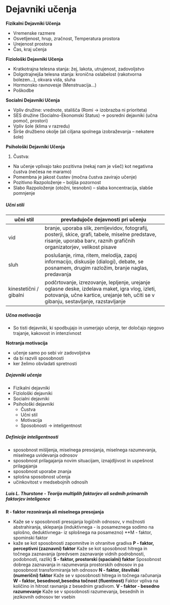 # Dejavniki učenja

**Fizikalni Dejavniki Učenja**
- Vremenske razmere
- Osvetljenost, hrup, zračnost, Temperatura prostora
- Urejenost prostora
- Čas, kraj učenja

**Fiziološki Dejavniki Učenja**
- Kratkotrajna telesna stanja: žej, lakota, utrujenost, zadovoljstvo
- Dolgotrajnejša telesna stanja: kronična oslabelost (rakotvorna bolezen…), okvara vida, sluha
- Hormonsko ravnovesje (Menstruacija…)
- Poškodbe

**Socialni Dejavniki Učenja**
- Vpliv družine: vrednote, stališča (Romi → izobrazba ni prioriteta)
- SES družine (Socialno-Ekonomski Status) → posredni dejavniki (učna pomoč, prostori)
- Vpliv šole (klima v razredu)
- Širše družbeno okolje (ali ciljana spolnega izobraževanja – nekatere šole)

**Psihološki Dejavniki Učenja**
1. Čustva:
- Na učenje vplivajo tako pozitivna (nekaj nam je všeč) kot negativna čustva (nečesa ne maramo)
- Pomembna je jakost čustev (močna čustva zavirajo učenje)
- Pozitivno Razpoloženje – boljša pozornost
- Slabo Razpoloženje (otožni, tesnobni) – slaba koncentracija, slabše pomnjenje

##### Učni stili

| učni stil              | prevladujoče dejavnosti pri učenju                                                                                                                                                      |
| ---------------------- | --------------------------------------------------------------------------------------------------------------------------------------------------------------------------------------- |
| vid                    | branje, uporaba slik, zemljevidov, fotografij, posterji, skice, grafi, tabele, miselne predstave, risanje, uporaba barv, raznih grafičnih organizatorjev, velikost pisave               |
| sluh                   | poslušanje, rima, ritem, melodija, zapoj informacijo, diskusije (dialogi), debate, se posnamem, drugim razložim, branje naglas, predavanja                                              |
| kinestetični / gibalni | podčrtovanje, izrezovanje, lepljenje, urejanje oglasne deske, izdelava maket, igra vlog, izleti, potovanja, učne kartice, urejanje teh, učiti se v gibanju, sestavljanje, razstavljanje |

##### Učna motivacija
- So tisti dejavniki, ki spodbujajo in usmerjajo učenje, ter določajo njegovo trajanje, kakovost in intenzivnost

**Notranja motivacija**
- učenje samo po sebi vir zadovoljstva
- da bi razvili sposobnosti
- ker želimo obvladati spretnosti



##### Dejavniki učenja
- Fizikalni dejavniki
- Fiziološki dejavniki
- Socialni dejavniki
- Psihološki dejavniki
	- Čustva
	- Učni stil
	- Motivacija
	- Sposobnosti $\rightarrow$ inteligentnost
##### Definicije inteligentnosti
- sposobnost mišljenja, miselnega presojanja, miselnega razumevanja, miselnega uvidevanja odnosov
- sposobnost prilagajanja novim situacijam, iznajdljivost in uspešnost prilagajanja
- sposobnost uporabe znanja
- splošna sposobnost učenja
- učinkovitost v medsebojnih odnosih

##### Luis L. Thurstone - Teorija multiplih faktorjev ali sedmih primarnih faktorjev inteligence
**R - faktor rezoniranja ali miselnega presojanja**
- Kaže se v sposobnosti presojanja logičnih odnosov, v možnosti abstrahiranja, sklepanja (induktivnega  - is posameznega sodimo na splošno, deduktivnega- iz splošnega na posamezno)
**M - faktor, spominski faktor
- kaže se kot sposobnosti zapomnitve in ohranitve gradiva
**P - faktor, perceptivni (zaznavni) faktor**
Kaže se kot sposobnost hitrega in točnega zaznavanja (predvsem zaznavanje vidnih podrobnosti, podobnosti, razlik)
**S - faktor, prostorski (spacialni) faktor**
Sposobnost dobrega zaznavanja in razumevanja prostorskih odnosov in pa sposobnost transformiranja teh odnosov
**N - faktor, številski (numerični) faktor**
Kaže se v sposobnosti hitrega in točnega računanja 
**W - faktor, besednost,besedna točnost (fluentnost)**
Faktor vpliva na količino in hitrost ravnanja z besednim gradivom.
**V - faktor - besedno razumevanje**
Kaže se v sposobnosti razumevanja, besednih in jezikovnih odnosov ter vsebin

